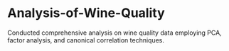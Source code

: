 # Analysis-of-Wine-Quality
Conducted comprehensive analysis on wine quality data employing PCA, factor analysis, and canonical correlation techniques.
